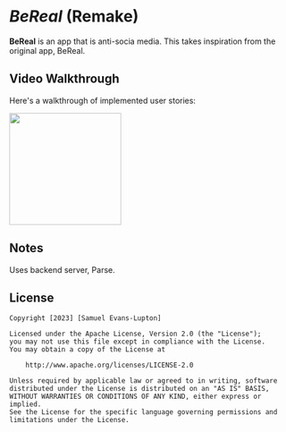 # *BeReal* (Remake)

**BeReal** is an app that is anti-socia media. This takes inspiration from the original app, BeReal.

## Video Walkthrough

Here's a walkthrough of implemented user stories:

<img src="https://i.imgur.com/btVfhd5.gif" width=200><br>

## Notes

Uses backend server, Parse.

## License

    Copyright [2023] [Samuel Evans-Lupton]

    Licensed under the Apache License, Version 2.0 (the "License");
    you may not use this file except in compliance with the License.
    You may obtain a copy of the License at

        http://www.apache.org/licenses/LICENSE-2.0

    Unless required by applicable law or agreed to in writing, software
    distributed under the License is distributed on an "AS IS" BASIS,
    WITHOUT WARRANTIES OR CONDITIONS OF ANY KIND, either express or implied.
    See the License for the specific language governing permissions and
    limitations under the License.
